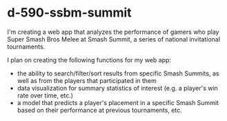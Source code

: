 # d-590-ssbm-summit

I'm creating a web app that analyzes the performance of gamers who play Super Smash Bros Melee at Smash Summit, a series of national invitational tournaments. 

I plan on creating the following functions for my web app: 
- the ability to search/filter/sort results from specific Smash Summits, as well as from the players that participated in them
- data visualization for summary statistics of interest (e.g. a player's win rate over time, etc.)
- a model that predicts a player's placement in a specific Smash Summit based on their performance at previous tournaments, etc. 
